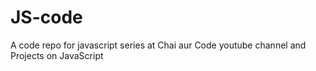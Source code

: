 # JS-code
A code repo for javascript series at Chai aur Code youtube channel and Projects on JavaScript
